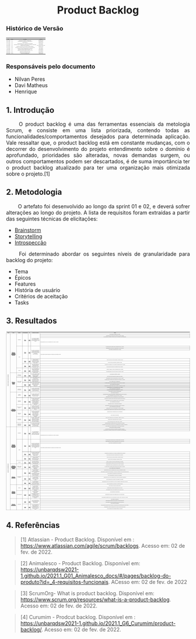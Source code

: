 # <center> Product Backlog

### Histórico de Versão

|    Data    | Versão |                             Descrição                              |        Autor(es)        |
| :--------: | :----: | :----------------------------------------------------------------: | :---------------------: |
| 30.01.2022 |  0.1   |               Criação do documento e versão inicial                |      Henrique Melo      |
| 30.01.2022 |  0.2   |             Continuação do doumento e Criação Épico-2              |      Davi Matheus       |
| 30.01.2022 |  0.2   |                          Criação Épico-3                           |     Natanael Filho      |
| 31.01.2022 |  0.3   |           Criação Épicos 4,5,6,7 e adição de coluna tema           |      Nilvan Peres       |
| 31.01.2022 |  0.4   | Adição dos tópicos introdução, metodologia, resultados e conclusão |      Nilvan Peres       |
| 03.02.2022 |  0.5   |                     Refatoração dos requisitos                     | Lucas Lima e Lucas Melo |
| 04.02.2022 | 0.5.1  |         Revisão e correção do documento, primeira entrega          |     Natanael Filho      |
| 04.02.2022 | 0.5.2  |    Correção PR, primeira entrega (correção de links quebrados)     |       Nilvan Peres      |
| 11.02.2022 |  0.6   |           Adição da coluna rastreabilidade em resutados            |      Caio Martins       |
| 19.02.2022 |  0.7   |           Adição da coluna de Tasks dos epicos 1 e 2               |        Davi Matheus     |
| 20.02.2022 |  0.7.1 |           Adição da coluna de Tasks dos epicos 3, 4 e 5            |        Davi Matheus     |
| 20.02.2022 |  0.7.2 |           Revisão e conclusão das Tasks                            |        Davi Matheus     |
| 20.02.2022 |  0.7.2.1 |           Revisão do documento para PR                           |        Natanael Filho   |
| 20.02.2022 |  0.7.2.2 |           Correção navegabilidade                                |        Nilvan Peres     |

### Responsáveis pelo documento

-   Nilvan Peres
-   Davi Matheus
-   Henrique

## 1. Introdução

<p align="justify">&emsp;&emsp;
    O product backlog é uma das ferramentas essenciais da metologia Scrum, e consiste em uma lista priorizada, contendo todas as funcionalidades/comportamentos desejados para determinada aplicação. Vale ressaltar que, o product backlog está em constante mudanças, com o decorrer do desenvolvimento do projeto entendimento sobre o domínio é aprofundado, prioridades são alteradas, novas demandas surgem, ou outros comportamentos podem ser descartados, é de suma importância ter o product backlog atualizado para ter uma organização mais otimizada sobre o projeto.[1]
</p>

## 2. Metodologia

<p align="justify">&emsp;&emsp;
    O artefato foi desenvolvido ao longo da sprint 01 e 02, e deverá sofrer alterações ao longo do projeto. A lista de requisitos foram extraídas a partir das seguintes técnicas de elicitações:
    <ul>
        <li><a href="../../tecnicas_elicitacao/Brainstorm/">Brainstorm</a></li>
        <li><a href="../../tecnicas_elicitacao/StoryTelling/">Storytelling</a></li>
        <li><a href="../../tecnicas_elicitacao/Introspeccao/">Introspecção</a></li>
    </ul>
</p>

<p align="justify">&emsp;&emsp;
    Foi determinado abordar os seguintes níveis de granularidade para backlog do projeto:
    <ul>
        <li>Tema</li>
        <li>Épicos</li>
        <li>Features</li>
        <li>História de usuário</li>
        <li>Critérios de aceitação</li>
        <li>Tasks</li>
    </ul>
</p>

## 3. Resultados

<style>
    table {
        font-family: Roboto;
        font-size : 2px;
    }
</style>

<table sytle="width: 933px; font-family: Roboto; font-size :2px">
    <thead > 
        <tr>
            <th style="text-align:center">Tema</th>
            <th style="text-align:center">Épico</th>
            <th style="text-align:center">Feature</th>
            <th style="text-align:center">Rastreabilidade</th>
            <th style="text-align:center">US</th>
            <th style="text-align:center">História de Usuário</th>
            <th style="text-align:center">Tasks</th>
        </tr>
    </thead>
    <tbody >
        <tr>
            <td style="vertical-align: middle;text-align:center;border: 0.5px solid rgba(0,0,0,0.2); writing-mode: vertical-lr; width: 10px"rowspan="55"><b>Lavagem de carro e outros serviços</b></td>
            <td style="vertical-align: middle;text-align:center;border: 0.5px solid rgba(0,0,0,0.2);" rowspan="14"><a href="../Epicos/EP01/" >Épico 01 - Cadastro e Autenticação de Cliente </a></td>
            <td style="vertical-align: middle;text-align:center;border: 0.5px solid rgba(0,0,0,0.2);" rowspan="4">Cadastro</td>
            <td style="vertical-align: middle;text-align:center;border: 0.5px solid rgba(0,0,0,0.2);"rowspan="4"><a href="../../tecnicas_elicitacao/Brainstorm/" >BS01</a></td>
            <td style="vertical-align: middle;text-align:center;border: 0.5px solid rgba(0,0,0,0.2);"rowspan="4"><a href="../User-Stories/US01/" >US01</a></td>
            <td style="vertical-align: middle;text-align:center;border: 0.5px solid rgba(0,0,0,0.2);"rowspan="4">Eu, como novo usuário do sistema, desejo realizar cadastro no site do lava-jato para ter uma conta.</td>
              <td style="vertical-align: middle;text-align:center;border: 0.5px solid rgba(0,0,0,0.2);">Criar model de usuário do cliente.</td>
              </tr>
        <tr>
             <td style="vertical-align: middle;text-align:center;border: 0.5px solid rgba(0,0,0,0.2);">Providenciando endpoint para registro de novos cliente</td>
              </tr>
        <tr>
            <td style="vertical-align: middle;text-align:center;border: 0.5px solid rgba(0,0,0,0.2);">Criar página de cadastro de acordo com o prototipo de alta fidelidade.</td>
            </tr>
        <tr style="height: 23px;">
            <td style="width: 475px; height: 23px;">Implementar serviço de requisição POST para o cliente.</td>
        </tr>
        <tr>
            <td style="vertical-align: middle;text-align:center;border: 0.5px solid rgba(0,0,0,0.2);" rowspan="8">Login</td>
            <td style="vertical-align: middle;text-align:center;border: 0.5px solid rgba(0,0,0,0.2);"rowspan="4"><a href="../../tecnicas_elicitacao/Brainstorm/" >BS05</a></td>
            <td style="vertical-align: middle;text-align:center;border: 0.5px solid rgba(0,0,0,0.2);"rowspan="4"><a href="../User-Stories/US02/" >US02</a></td>
            <td style="vertical-align: middle;text-align:center;border: 0.5px solid rgba(0,0,0,0.2);"rowspan="4">Eu, como um usuário do sistema, desejo realizar o login na aplicação do lava-jato para ter acesso à todas as funcionalidades.</td>
              <td style="vertical-align: middle;text-align:center;border: 0.5px solid rgba(0,0,0,0.2);">Providenciando endpoint para a autenticação do cliente.</td>
              </tr>
        <tr>
             <td style="vertical-align: middle;text-align:center;border: 0.5px solid rgba(0,0,0,0.2);">Implementar da service de requisição POST para login.</td>
              </tr>
        <tr>
            <td style="vertical-align: middle;text-align:center;border: 0.5px solid rgba(0,0,0,0.2);">Criar token de autenticação do cliente </td>
            </tr>
        <tr style="height: 23px;">
            <td style="width: 475px; height: 23px;">Criar página de login seguindo os padrões do protótipo de alta.</td>
        </tr>
        <tr>
        <td style="vertical-align: middle;text-align:center;border: 0.5px solid rgba(0,0,0,0.2);"rowspan="2"><a href="../../tecnicas_elicitacao/Brainstorm/" >BS05</a></td>
            <td style="vertical-align: middle;text-align:center;border: 0.5px solid rgba(0,0,0,0.2);"rowspan="2"><a href="../User-Stories/US03/" >US03</a></td>
            <td style="vertical-align: middle;text-align:center;border: 0.5px solid rgba(0,0,0,0.2);"rowspan="2">Eu, como um usuário do sistema, desejo visualizar minha senha, para que eu consiga confirmar se digitação está correta.</td>
            <td style="vertical-align: middle;text-align:center;border: 0.5px solid rgba(0,0,0,0.2);">Inserir um serviço para vizualizar o input da senha </td>
        </tr>
        <tr>
            <td style="vertical-align: middle;text-align:center;border: 0.5px solid rgba(0,0,0,0.2);">Adicionar funcionalidade na pagina de login </td>
        </tr>
        <tr>
        <td style="vertical-align: middle;text-align:center;border: 0.5px solid rgba(0,0,0,0.2);"rowspan="2"><a href="../../tecnicas_elicitacao/Brainstorm/" >BS05</a></td>
            <td style="vertical-align: middle;text-align:center;border: 0.5px solid rgba(0,0,0,0.2);"rowspan="2"><a href="../User-Stories/US04/" >US04</a></td>
            <td style="vertical-align: middle;text-align:center;border: 0.5px solid rgba(0,0,0,0.2);"rowspan="2">Eu, como cliente do sistema, desejo logar automaticamente quando marcar a opção de lembrar o login.</td>
             <td style="vertical-align: middle;text-align:center;border: 0.5px solid rgba(0,0,0,0.2);">Armazenar de maneira local o token de autenticação do cliente</td>
             </tr>
        <tr>
        <td style="vertical-align: middle;text-align:center;border: 0.5px solid rgba(0,0,0,0.2);">Disponibilizar endpoint de autenticação de usuário. </td>
        </tr>
        <tr>
            <td style="vertical-align: middle;text-align:center;border: 0.5px solid rgba(0,0,0,0.2);" rowspan="2">Logout</td>
            <td style="vertical-align: middle;text-align:center;border: 0.5px solid rgba(0,0,0,0.2);"rowspan="2"><a href="../../tecnicas_elicitacao/Brainstorm/" >BS06</a></td>
            <td style="vertical-align: middle;text-align:center;border: 0.5px solid rgba(0,0,0,0.2);"rowspan="2"><a href="../User-Stories/US05/" >US05</a></td>
            <td style="vertical-align: middle;text-align:center;border: 0.5px solid rgba(0,0,0,0.2);"rowspan="2">Eu, como gerente do sistema, desejo fazer logout da aplicação, para que ninguém acesse minha conta na mesma sessão.</td>
            <td style="vertical-align: middle;text-align:center;border: 0.5px solid rgba(0,0,0,0.2);">Retirar e apagar o token de autenticação do cliente</td>
             </tr>
        <tr>
        <td style="vertical-align: middle;text-align:center;border: 0.5px solid rgba(0,0,0,0.2);">Implementação da service de sair da conta do cliente. </td>
        </tr>
        <tr>
            <td style="vertical-align: middle;text-align:center;border: 0.5px solid rgba(0,0,0,0.2);" rowspan="20"><a href="../Epicos/EP02/" >Épico 02 - Perfil do Usuário </a></td>
            <td style="vertical-align: middle;text-align:center;border: 0.5px solid rgba(0,0,0,0.2);"rowspan="2">Informação do Usuário</td>
            <td style="vertical-align: middle;text-align:center;border: 0.5px solid rgba(0,0,0,0.2);"rowspan="2"><a href="../../tecnicas_elicitacao/Brainstorm/" >BS03</a></td>
            <td style="vertical-align: middle;text-align:center;border: 0.5px solid rgba(0,0,0,0.2);"rowspan="2"><a href="../User-Stories/US06/">US06</a></td>
            <td style="vertical-align: middle;text-align:center;border: 0.5px solid rgba(0,0,0,0.2);"rowspan="2">Eu, como cliente, desejo ter uma página de perfil, para que consiga acessar as minhas informações.</td>    
        <td style="vertical-align: middle;text-align:center;border: 0.5px solid rgba(0,0,0,0.2);">Criar página de perfil do cliente.</td>
        </tr>
        </tr>
        <td style="vertical-align: middle;text-align:center;border: 0.5px solid rgba(0,0,0,0.2);">Criar página de atualização de dados do usuário. </td>
        <tr>
        </tr>
        <tr>
            <td style="vertical-align: middle;text-align:center;border: 0.5px solid rgba(0,0,0,0.2);" rowspan="9">Alterar dados de usuário</td>
            <td style="vertical-align: middle;text-align:center;border: 0.5px solid rgba(0,0,0,0.2);"rowspan="3"><a href="../../tecnicas_elicitacao/Brainstorm/" >BS10</a></td>
            <td style="vertical-align: middle;text-align:center;border: 0.5px solid rgba(0,0,0,0.2);"rowspan="3"><a href="../User-Stories/US07/"  >US07</a></td>
            <td style="vertical-align: middle;text-align:center;border: 0.5px solid rgba(0,0,0,0.2);"rowspan="3">Eu, como cliente, desejo editar minhas informações de perfil, para que eu possa atualizar meus dados quando necessário.
        </td>
        <td style="vertical-align: middle;text-align:center;border: 0.5px solid rgba(0,0,0,0.2);">Implementar serviço de requisição PUT para o cliente.</td>
        </tr>
        <tr>
        <td style="vertical-align: middle;text-align:center;border: 0.5px solid rgba(0,0,0,0.2);">Providenciando endpoint para atualização de dados do cliente.</td>
        </tr>
        <tr>
        <td style="vertical-align: middle;text-align:center;border: 0.5px solid rgba(0,0,0,0.2);">Criar confirmação de atualização . </td>
        </tr>
        <tr>
        </tr>
            <td style="vertical-align: middle;text-align:center;border: 0.5px solid rgba(0,0,0,0.2);"rowspan="5"><a href="../../tecnicas_elicitacao/Brainstorm/" >BS04</a></td>
            <td style="vertical-align: middle;text-align:center;border: 0.5px solid rgba(0,0,0,0.2);"rowspan="5"><a href="../User-Stories/US08/"  >US08</a></td>
            <td style="vertical-align: middle;text-align:center;border: 0.5px solid rgba(0,0,0,0.2);"rowspan="5">Eu, como cliente, desejo deletar minha conta, para que todos meus registros sejam apagados.</td>
        <td style="vertical-align: middle;text-align:center;border: 0.5px solid rgba(0,0,0,0.2);">Providenciando service de requisição DELETE para os clientes.</td>
        <tr>
        </tr>
        <td style="vertical-align: middle;text-align:center;border: 0.5px solid rgba(0,0,0,0.2);">Criar confirmação de deleção . </td>
        <tr>
        </tr>
        <td style="vertical-align: middle;text-align:center;border: 0.5px solid rgba(0,0,0,0.2);">Implementar endpoint para excluir o perfil e os dados do cliente.</td>
        <tr>
        </tr>
        </tr>
           <td style="vertical-align: middle;text-align:center;border: 0.5px solid rgba(0,0,0,0.2);"rowspan="7">Forma de Pagamento</td>
           <td style="vertical-align: middle;text-align:center;border: 0.5px solid rgba(0,0,0,0.2);"rowspan="7"><a href="../../tecnicas_elicitacao/Brainstorm/" >BS11</a></td>
            <td style="vertical-align: middle;text-align:center;border: 0.5px solid rgba(0,0,0,0.2);"rowspan="7"><a href="../User-Stories/US09/">US09</a></td>
            <td style="vertical-align: middle;text-align:center;border: 0.5px solid rgba(0,0,0,0.2);"rowspan="7">Eu, como cliente, desejo escolher minha forma de pagamento, para que eu possa pagar da maneira que eu preferir.</td>
            <td style="vertical-align: middle;text-align:center;border: 0.5px solid rgba(0,0,0,0.2);">Providenciando API de pagamento para o cliente</td> 
        <tr>
        </tr>
            <td style="vertical-align: middle;text-align:center;border: 0.5px solid rgba(0,0,0,0.2);">Criar confirmação de pagamento.</td>
        <tr>
        </tr>
        <td style="vertical-align: middle;text-align:center;border: 0.5px solid rgba(0,0,0,0.2);">Implementar endpoint para pagamento do cliente.</td>
        <tr>
        </tr>
        <td style="vertical-align: middle;text-align:center;border: 0.5px solid rgba(0,0,0,0.2);">Criar pagina de escolha de pagamento.</td>
        </tr>
        <tr>
            <td style="vertical-align: middle;text-align:center;border: 0.5px solid rgba(0,0,0,0.2);" rowspan="21"><a href="../Epicos/EP03/" >Épico 03 - Gerenciamento de serviços </a></td>
            <td style="vertical-align: middle;text-align:center;border: 0.5px solid rgba(0,0,0,0.2);"rowspan="4">Agendar serviços</td>
            <td style="vertical-align: middle;text-align:center;border: 0.5px solid rgba(0,0,0,0.2);"rowspan="4"><a href="../../tecnicas_elicitacao/Brainstorm/" >BS07</a></td>
            <td style="vertical-align: middle;text-align:center;border: 0.5px solid rgba(0,0,0,0.2);"rowspan="4"><a href="../User-Stories/US10/">US10</a></td>
            <td style="vertical-align: middle;text-align:center;border: 0.5px solid rgba(0,0,0,0.2);"rowspan="4"> Eu, como cliente, desejo agendar um serviço, para que eu possa ter meu carro lavado.</td>   
        <td style="vertical-align: middle;text-align:center;border: 0.5px solid rgba(0,0,0,0.2);">Criar model de serviços.</td>
        </tr>
        <tr>
        <td style="vertical-align: middle;text-align:center;border: 0.5px solid rgba(0,0,0,0.2);">Providenciando endpoint para registro e agendamento de novos serviços</td>
        </tr>
        <tr>
        <td style="vertical-align: middle;text-align:center;border: 0.5px solid rgba(0,0,0,0.2);">Criar visualização de serviços para o cliente.</td>
        </tr>
        <tr>
        <td style="vertical-align: middle;text-align:center;border: 0.5px solid rgba(0,0,0,0.2);">Implementar service de requisição POST para lavagem.</td>
        </tr>
        </tr>
        <tr>
        </tr>
        <tr>
            <td style="vertical-align: middle;text-align:center;border: 0.5px solid rgba(0,0,0,0.2);" rowspan="4">Cancelar serviços</td>
            <td style="vertical-align: middle;text-align:center;border: 0.5px solid rgba(0,0,0,0.2);"rowspan="4"><a href="../../tecnicas_elicitacao/Brainstorm/" >BS08</a></td>
            <td style="vertical-align: middle;text-align:center;border: 0.5px solid rgba(0,0,0,0.2);"rowspan="4"><a href="../User-Stories/US11/"  >US11</a></td>
            <td style="vertical-align: middle;text-align:center;border: 0.5px solid rgba(0,0,0,0.2);"rowspan="4"> Eu, como cliente, desejo cancelar um serviço, para que eu possa desmarcar a ação caso eu esteja ocupado ou simplesmente não posso comparecer a data anteriormente agendada.
        </td>
        <td style="vertical-align: middle;text-align:center;border: 0.5px solid rgba(0,0,0,0.2);">Implementar endpoint para deleção(cancelamento) da lavagem.</td>
        </tr>
        </tr>
        <td style="vertical-align: middle;text-align:center;border: 0.5px solid rgba(0,0,0,0.2);">Implementar service de requisição DELETE para lavagem.</td>
        </tr>
        </tr>
        <td style="vertical-align: middle;text-align:center;border: 0.5px solid rgba(0,0,0,0.2);">Criar confirmação de deleção.</td>
        </tr>
        </tr>
        <td style="vertical-align: middle;text-align:center;border: 0.5px solid rgba(0,0,0,0.2);">Adicionar pop up e o icone para a deleção.</td>
        </tr>
           <td style="vertical-align: middle;text-align:center;border: 0.5px solid rgba(0,0,0,0.2);"rowspan="4">Remarcar um serviço</td>
           <td style="vertical-align: middle;text-align:center;border: 0.5px solid rgba(0,0,0,0.2);"rowspan="4"><a href="../../tecnicas_elicitacao/Brainstorm/" >BS09</a></td>
            <td style="vertical-align: middle;text-align:center;border: 0.5px solid rgba(0,0,0,0.2);"rowspan="4"><a href="../User-Stories/US12/">US12</a></td>
            <td style="vertical-align: middle;text-align:center;border: 0.5px solid rgba(0,0,0,0.2);"rowspan="4">Eu, como cliente, desejo remarcar um serviço, para que eu possa obter a lavagem em uma data mais adequada a minha agenda.</td> 
            <td style="vertical-align: middle;text-align:center;border: 0.5px solid rgba(0,0,0,0.2);">Implementar endpoint para alterar(remarcarção) a lavagem.</td>
        </tr>
        </tr>
        <td style="vertical-align: middle;text-align:center;border: 0.5px solid rgba(0,0,0,0.2);">Criar confirmação de remarcação</td>
        </tr>
        </tr>
        <td style="vertical-align: middle;text-align:center;border: 0.5px solid rgba(0,0,0,0.2);">Implementar service de requisição PUT para lavagem</td>
        </tr>
        </tr>
        <td style="vertical-align: middle;text-align:center;border: 0.5px solid rgba(0,0,0,0.2);">Providenciando endpoint para atualização de dados da lavagem.</td>
        </tr>
        </tr>
           <td style="vertical-align: middle;text-align:center;border: 0.5px solid rgba(0,0,0,0.2);"rowspan="2" >Avaliar um  serviço</td>
           <td style="vertical-align: middle;text-align:center;border: 0.5px solid rgba(0,0,0,0.2);"rowspan="2"><a href="../../tecnicas_elicitacao/Brainstorm/" >BS12</a></td>
            <td style="vertical-align: middle;text-align:center;border: 0.5px solid rgba(0,0,0,0.2);"rowspan="2"><a href="../User-Stories/US13/">US13</a></td>
            <td style="vertical-align: middle;text-align:center;border: 0.5px solid rgba(0,0,0,0.2);"rowspan="2">Eu, como cliente, desejo  fazer um comentário sobre determinado serviço para que eu possa deixar um feedback construtivo sobre a lavagem realizada.</td> 
            <td style="vertical-align: middle;text-align:center;border: 0.5px solid rgba(0,0,0,0.2);">Implementação da autenticação dos feedbacks.</td>   
        </tr>
        </tr>
        <td style="vertical-align: middle;text-align:center;border: 0.5px solid rgba(0,0,0,0.2);">Criar pagina de avaliação.</td>   
        </tr>
         </tr>
           <td style="vertical-align: middle;text-align:center;border: 0.5px solid rgba(0,0,0,0.2);"rowspan="3" >Verificação do serviço</td>
           <td style="vertical-align: middle;text-align:center;border: 0.5px solid rgba(0,0,0,0.2);"rowspan="3" ><a href="../../tecnicas_elicitacao/Brainstorm/" >BS13</a></td>
            <td style="vertical-align: middle;text-align:center;border: 0.5px solid rgba(0,0,0,0.2);"rowspan="3"><a href="../User-Stories/US14/">US14</a></td>
            <td style="vertical-align: middle;text-align:center;border: 0.5px solid rgba(0,0,0,0.2);"rowspan="3">Eu, como cliente, desejo verificar o status de um determinado serviço agendado/contratado para que eu possa ver de forma detalhada o percursso da lavagem.</td> 
            <td style="vertical-align: middle;text-align:center;border: 0.5px solid rgba(0,0,0,0.2);">Service de requisição PUT para mudar o status o serviço.</td>   
        </tr>
        </tr>  
            <td style="vertical-align: middle;text-align:center;border: 0.5px solid rgba(0,0,0,0.2);">Implementar rastreabilidade das lavagens.</td>   
        </tr>
        </tr>  
            <td style="vertical-align: middle;text-align:center;border: 0.5px solid rgba(0,0,0,0.2);">Criar visuabilização dos status para o cliente.</td>   
        </tr>
        </tr> 
        </tr>
            <td style="vertical-align: middle;text-align:center;border: 0.5px solid rgba(0,0,0,0.2);"rowspan="3">Indicação e sistema de fidelizacão</td>
            <td style="vertical-align: middle;text-align:center;border: 0.5px solid rgba(0,0,0,0.2);"rowspan="3"><a href="../../tecnicas_elicitacao/Introspeccao/" >ITP05</a></td>
            <td style="vertical-align: middle;text-align:center;border: 0.5px solid rgba(0,0,0,0.2);"rowspan="3"><a href="../User-Stories/US15/">US15</a></td>
            <td style="vertical-align: middle;text-align:center;border: 0.5px solid rgba(0,0,0,0.2);"rowspan="3">Eu, como cliente, desejo recomendar a aplicação para amigos, para que eu possa receber descontos e brindes.</td>
            <td style="vertical-align: middle;text-align:center;border: 0.5px solid rgba(0,0,0,0.2);">Implementação da autenticação dos convites e dos clientes.</td>   
        </tr>
        </tr> 
            <td style="vertical-align: middle;text-align:center;border: 0.5px solid rgba(0,0,0,0.2);">Aplicação dos descontos de acordo com a quantidade de clientes convidados.</td>   
        </tr>
        </tr> 
            <td style="vertical-align: middle;text-align:center;border: 0.5px solid rgba(0,0,0,0.2);">Criar sistema de compatilhamento e convite para clientes.</td> 
        </tr>
        </tr>   
        <tr>
            <td style="vertical-align: middle;text-align:center;border: 0.5px solid rgba(0,0,0,0.2); writing-mode: vertical-lr; width: 10px; height: 10px" rowspan=40><b>Gerenciamento do lava jato.</b></td>
            <td style="vertical-align: middle;text-align:center;border: 0.5px solid rgba(0,0,0,0.2);" rowspan="15"><a href="../Epicos/EP04/" >Épico 04 -  Cadastro e Autenticação de Gerente </a></td>
            <td style="vertical-align: middle;text-align:center;border: 0.5px solid rgba(0,0,0,0.2);"rowspan="4">Cadastro</td>
            <td style="vertical-align: middle;text-align:center;border: 0.5px solid rgba(0,0,0,0.2);"rowspan="4"><a href="../../tecnicas_elicitacao/Brainstorm/" >BS15</a></td>
            <td style="vertical-align: middle;text-align:center;border: 0.5px solid rgba(0,0,0,0.2);"rowspan="4"><a href="../User-Stories/US16/" >US16</a></td>
            <td style="vertical-align: middle;text-align:center;border: 0.5px solid rgba(0,0,0,0.2);"rowspan="4"> Eu, como gerente do lava-jato, desejo cadastrar uma conta no site do lava-jato para poder usar a aplicação.</td>
            <td style="vertical-align: middle;text-align:center;border: 0.5px solid rgba(0,0,0,0.2);">Criar model de usuário do gerente.</td>
              </tr>
        <tr>
             <td style="vertical-align: middle;text-align:center;border: 0.5px solid rgba(0,0,0,0.2);">Providenciando endpoint para registro do gerente ou admin</td>
              </tr>
        <tr>
            <td style="vertical-align: middle;text-align:center;border: 0.5px solid rgba(0,0,0,0.2);">Criar página de cadastro de acordo com o prototipo de alta fidelidade.</td>
            </tr>
        <tr style="height: 23px;">
            <td style="width: 475px; height: 23px;">Implementar serviço de requisição POST para o gerente.</td>
        </tr>
        </tr>
            <td style="vertical-align: middle;text-align:center;border: 0.5px solid rgba(0,0,0,0.2);" rowspan="9">Login</td>
            <td style="vertical-align: middle;text-align:center;border: 0.5px solid rgba(0,0,0,0.2);" rowspan="4"><a href="../../tecnicas_elicitacao/Brainstorm/" >BS18</a></td>
            <td style="vertical-align: middle;text-align:center;border: 0.5px solid rgba(0,0,0,0.2);" rowspan="4"><a href="../User-Stories/US17/" >US17</a></td>
            <td style="vertical-align: middle;text-align:center;border: 0.5px solid rgba(0,0,0,0.2);" rowspan="4"> Eu, como um gerente do sistema, desejo realizar o login na aplicação do lava-jato para ter acesso as funcionalidades que estão disponíveis para mim.</td>
                <td style="vertical-align: middle;text-align:center;border: 0.5px solid rgba(0,0,0,0.2);">Providenciando endpoint para a autenticação do gerente.</td>
              </tr>
        <tr>
             <td style="vertical-align: middle;text-align:center;border: 0.5px solid rgba(0,0,0,0.2);">Implementação  da service de requisição POST para login.</td>
              </tr>
        <tr>
            <td style="vertical-align: middle;text-align:center;border: 0.5px solid rgba(0,0,0,0.2);">Criar token de autenticação do gerente </td>
            </tr>
        <tr style="height: 23px;">
            <td style="width: 475px; height: 23px;">Criar página de login seguindo os padrões do protótipo de alta.</td>
        <tr>
        <tr>
            <td style="vertical-align: middle;text-align:center;border: 0.5px solid rgba(0,0,0,0.2);"rowspan="2"><a href="../../tecnicas_elicitacao/Brainstorm/" >BS18</a></td>
            <td style="vertical-align: middle;text-align:center;border: 0.5px solid rgba(0,0,0,0.2);"rowspan="2"><a href="../User-Stories/US18/" >US18</a></td>
            <td style="vertical-align: middle;text-align:center;border: 0.5px solid rgba(0,0,0,0.2);"rowspan="2">Eu, como um gerente do sistema, desejo login automático quando marco a opção de lembrar login.</td>
             <td style="vertical-align: middle;text-align:center;border: 0.5px solid rgba(0,0,0,0.2);">Armazenar de maneira local o token de autenticação do gerente</td>
             </tr>
        <tr>
        <td style="vertical-align: middle;text-align:center;border: 0.5px solid rgba(0,0,0,0.2);">Disponibilizar endpoint de autenticação do gerente. </td>
        </tr>
        </tr>
        <tr>
            <td style="vertical-align: middle;text-align:center;border: 0.5px solid rgba(0,0,0,0.2);"rowspan="2"><a href="../../tecnicas_elicitacao/Brainstorm/" >BS18</a></td>
            <td style="vertical-align: middle;text-align:center;border: 0.5px solid rgba(0,0,0,0.2);"rowspan="2"><a href="../User-Stories/US19/" >US19</a></td>
            <td style="vertical-align: middle;text-align:center;border: 0.5px solid rgba(0,0,0,0.2);"rowspan="2">Eu, como um gerente do sistema, desejo visualizar minha senha para saber se não há erros de digitação.</td>
        <td style="vertical-align: middle;text-align:center;border: 0.5px solid rgba(0,0,0,0.2);">Inserir um serviço para vizualizar o input da senha </td>
        </tr>
        <tr>
        <td style="vertical-align: middle;text-align:center;border: 0.5px solid rgba(0,0,0,0.2);">Adicionar funcionalidade na pagina de login </td>
        </tr>
        <tr>
            <td style="vertical-align: middle;text-align:center;border: 0.5px solid rgba(0,0,0,0.2);" rowspan="2">Logout</td>
            <td style="vertical-align: middle;text-align:center;border: 0.5px solid rgba(0,0,0,0.2);"rowspan="2"><a href="../../tecnicas_elicitacao/Brainstorm/" >BS19</a></td>
            <td style="vertical-align: middle;text-align:center;border: 0.5px solid rgba(0,0,0,0.2);"rowspan="2"><a href="../User-Stories/US20/" >US20</a></td>
            <td style="vertical-align: middle;text-align:center;border: 0.5px solid rgba(0,0,0,0.2);"rowspan="2">Eu, como cliente do sistema, desejo fazer logout, quando desejar sair da aplicação.</td>
        <td style="vertical-align: middle;text-align:center;border: 0.5px solid rgba(0,0,0,0.2);">Retirar e apagar o token de autenticação do gerente</td>
        </tr>
        <tr>
        <td style="vertical-align: middle;text-align:center;border: 0.5px solid rgba(0,0,0,0.2);">Implementação da service de sair da conta do gerente.</td>
        </tr>
        <tr>
            <td style="vertical-align: middle;text-align:center;border: 0.5px solid rgba(0,0,0,0.2);" rowspan="3"><a href="../Epicos/EP05/" >Épico 05 -  Gerenciamento de conta de Gerente </a></td>
            <td style="vertical-align: middle;text-align:center;border: 0.5px solid rgba(0,0,0,0.2);" rowspan="3">Editar conta de gerente</td>
            <td style="vertical-align: middle;text-align:center;border: 0.5px solid rgba(0,0,0,0.2);"rowspan="3"><a href="../../tecnicas_elicitacao/Brainstorm/" >BS16</a></td>
            <td style="vertical-align: middle;text-align:center;border: 0.5px solid rgba(0,0,0,0.2);"rowspan="3"><a href="../User-Stories/US21/" >US21</a></td>
            <td style="vertical-align: middle;text-align:center;border: 0.5px solid rgba(0,0,0,0.2);"rowspan="3">Eu, como gerente do lava-jato desejo modificar as minhas informações pessoais registradas na aplicação.</td>
            <td style="vertical-align: middle;text-align:center;border: 0.5px solid rgba(0,0,0,0.2);">Implementar serviço de requisição PUT para o gerente.</td>
        </tr>
        <tr>
        <td style="vertical-align: middle;text-align:center;border: 0.5px solid rgba(0,0,0,0.2);">Providenciando endpoint para atualização de dados do geente.</td>
        </tr>
        <tr>
        <td style="vertical-align: middle;text-align:center;border: 0.5px solid rgba(0,0,0,0.2);">Criar confirmação de atualização . </td>
        </tr>
        <tr>
            <td style="vertical-align: middle;text-align:center;border: 0.5px solid rgba(0,0,0,0.2);" rowspan="9"><a href="../Epicos/EP06/" >Épico 06 -  Dashboards</a></td>
            <td style="vertical-align: middle;text-align:center;border: 0.5px solid rgba(0,0,0,0.2);" rowspan="9">Visualização de dados</td>
            <td style="vertical-align: middle;text-align:center;border: 0.5px solid rgba(0,0,0,0.2);"rowspan="5"><a href="../../tecnicas_elicitacao/Brainstorm/" >BS20</a></td>
            <td style="vertical-align: middle;text-align:center;border: 0.5px solid rgba(0,0,0,0.2);"rowspan="5"><a href="../User-Stories/US23/" >US23</a></td>
            <td style="vertical-align: middle;text-align:center;border: 0.5px solid rgba(0,0,0,0.2);"rowspan="5">Eu, como gerente do lava-jato, desejo visualizar um dashboard com a quantidade de serviços contratados/cancelados, para ter mais controle sobre quantidade de serviços prestados</td>
        </tr>
        <td style="vertical-align: middle;text-align:center;border: 0.5px solid rgba(0,0,0,0.2);"> Implementar service de requisição GET para as lavagens em geral. </td>
        </tr>
        <tr>
        <td style="vertical-align: middle;text-align:center;border: 0.5px solid rgba(0,0,0,0.2);">Disponibilizar endpoint para recuperar os serviços prestados de um determinado mês. </td>
        </tr>
        <tr>
        <td style="vertical-align: middle;text-align:center;border: 0.5px solid rgba(0,0,0,0.2);">Criar pagina da visualização dos dashboards . </td>
        </tr>
        <tr>
        <td style="vertical-align: middle;text-align:center;border: 0.5px solid rgba(0,0,0,0.2);">Criar visualização do histórico de lavagem. </td>
        <tr>
            <td style="vertical-align: middle;text-align:center;border: 0.5px solid rgba(0,0,0,0.2);"rowspan="2"><a href="../../tecnicas_elicitacao/Brainstorm/" >BS22</a></td>
            <td style="vertical-align: middle;text-align:center;border: 0.5px solid rgba(0,0,0,0.2);"rowspan="2"><a href="../User-Stories/US24/" >US24</a></td>
            <td style="vertical-align: middle;text-align:center;border: 0.5px solid rgba(0,0,0,0.2);"rowspan="2"> Eu, como gerente do lava-jato desejo visualizar um gráfico com o lucro bruto líquido.</td>
        <td style="vertical-align: middle;text-align:center;border: 0.5px solid rgba(0,0,0,0.2);">Implementar service de requisição GET para uma lavagem especifica </td>
        </tr>
        <tr>
        <td style="vertical-align: middle;text-align:center;border: 0.5px solid rgba(0,0,0,0.2);">Criar visualização do histórico de apenas um gráfico.</td>
        </tr>
        <tr>
            <td style="vertical-align: middle;text-align:center;border: 0.5px solid rgba(0,0,0,0.2);"rowspan="2"><a href="../../tecnicas_elicitacao/Brainstorm/" >BS23</a></td>
            <td style="vertical-align: middle;text-align:center;border: 0.5px solid rgba(0,0,0,0.2);"rowspan="2"><a href="../User-Stories/US25/" >US25</a></td>
            <td style="vertical-align: middle;text-align:center;border: 0.5px solid rgba(0,0,0,0.2);"rowspan="2">Eu, como gerente do lava-jato, desejo visualizar um dashboard com o gasto mensal, para análise do negócio.</td>
        <td style="vertical-align: middle;text-align:center;border: 0.5px solid rgba(0,0,0,0.2);">Implementar service de requisição GET para as lavagens especifica de um mês</td>
        </tr>
        <tr>
        <td style="vertical-align: middle;text-align:center;border: 0.5px solid rgba(0,0,0,0.2);">Criar visualização do histórico do gráfico mensal.</td>
        </tr>
        <tr>
            <td style="vertical-align: middle;text-align:center;border: 0.5px solid rgba(0,0,0,0.2);" rowspan="6"><a href="../Epicos/EP07/" >Épico 07 -  Sistema de fidelização</a></td>
            <td style="vertical-align: middle;text-align:center;border: 0.5px solid rgba(0,0,0,0.2);" rowspan="3">Cupons</td>
            <td style="vertical-align: middle;text-align:center;border: 0.5px solid rgba(0,0,0,0.2);"rowspan="3"><a href="../../tecnicas_elicitacao/Introspeccao/" >ITP07</a></td>
            <td style="vertical-align: middle;text-align:center;border: 0.5px solid rgba(0,0,0,0.2);"rowspan="3"><a href="../User-Stories/US26/" >US26</a></td>
            <td style="vertical-align: middle;text-align:center;border: 0.5px solid rgba(0,0,0,0.2);"rowspan="3">Eu, como gerente do sistema, desejo cadastrar cupons de descontos, para os clientes conseguirem aplica-los no serviço desejado.</td>
        <td style="vertical-align: middle;text-align:center;border: 0.5px solid rgba(0,0,0,0.2);">Criar model de cupons de descontos.</td>
        </tr>
        <tr>
        <td style="vertical-align: middle;text-align:center;border: 0.5px solid rgba(0,0,0,0.2);">Disponibilizar endpoint para registro de cupons.</td>
        </tr>
        <tr>
        <td style="vertical-align: middle;text-align:center;border: 0.5px solid rgba(0,0,0,0.2);">Implementar service de requisição POST para cupons.</td>
        </tr>
        <tr>
            <td style="vertical-align: middle;text-align:center;border: 0.5px solid rgba(0,0,0,0.2);" rowspan="3">Recompensas</td>
            <td style="vertical-align: middle;text-align:center;border: 0.5px solid rgba(0,0,0,0.2);"rowspan="3"><a href="../../tecnicas_elicitacao/Introspeccao/" >ITP08</a></td>
            <td style="vertical-align: middle;text-align:center;border: 0.5px solid rgba(0,0,0,0.2);"rowspan="3"><a href="../User-Stories/US27/" >US27</a></td>
            <td style="vertical-align: middle;text-align:center;border: 0.5px solid rgba(0,0,0,0.2);"rowspan="3">Eu, como gerente do sistema, desejo determinar recompensas a partir da quantidade de serviços contratados pelo mesmo cliente, para que os clientes ganhem brindes ou serviços gratuitos.</td>
        <td style="vertical-align: middle;text-align:center;border: 0.5px solid rgba(0,0,0,0.2);">Criar model de recompensas.</td>
        </tr>
        <tr>
        <td style="vertical-align: middle;text-align:center;border: 0.5px solid rgba(0,0,0,0.2);">Disponibilizar endpoint para deteminação de recompensas.</td>
        </tr>
        <tr>
        <td style="vertical-align: middle;text-align:center;border: 0.5px solid rgba(0,0,0,0.2);">Implementar autenticação das recompensas de acordo com os dados do cliente.</td>
        </tr>
        <tr>
            <td style="vertical-align: middle;text-align:center;border: 0.5px solid rgba(0,0,0,0.2);" rowspan="7"><a href="../Epicos/EP08/" >Épico 08 -  Fluxo de caixa</a></td>
            <td style="vertical-align: middle;text-align:center;border: 0.5px solid rgba(0,0,0,0.2);" rowspan="7">Despesas</td>
            <td style="vertical-align: middle;text-align:center;border: 0.5px solid rgba(0,0,0,0.2);"rowspan="4"><a href="../../tecnicas_elicitacao/StoryTelling/" >ST02</a></td>
            <td style="vertical-align: middle;text-align:center;border: 0.5px solid rgba(0,0,0,0.2);"rowspan="4"><a href="../User-Stories/US28/" >US28</a></td>
            <td style="vertical-align: middle;text-align:center;border: 0.5px solid rgba(0,0,0,0.2);"rowspan="4">Eu, como gerente do sistema desejo registrar despesas fixas e variáveis(mês).</td>
        <td style="vertical-align: middle;text-align:center;border: 0.5px solid rgba(0,0,0,0.2);">Criar model de depesas.</td>
        </tr>
        <tr>
        <td style="vertical-align: middle;text-align:center;border: 0.5px solid rgba(0,0,0,0.2);">Disponibilizar endpoint para registro de novas despesas.</td>
        </tr>
        <tr>
        <td style="vertical-align: middle;text-align:center;border: 0.5px solid rgba(0,0,0,0.2);">Implementar service de requisição POST para despesas.</td>
        </tr>
        <tr>
        <td style="vertical-align: middle;text-align:center;border: 0.5px solid rgba(0,0,0,0.2);">Criar pagina de despesas.</td>
        </tr>
        <tr>
            <td style="vertical-align: middle;text-align:center;border: 0.5px solid rgba(0,0,0,0.2);"rowspan="3"><a href="../../tecnicas_elicitacao/StoryTelling/" >ST02</a></td>
            <td style="vertical-align: middle;text-align:center;border: 0.5px solid rgba(0,0,0,0.2);"rowspan="3"><a href="../User-Stories/US29/" >US29</a></td>
            <td style="vertical-align: middle;text-align:center;border: 0.5px solid rgba(0,0,0,0.2);"rowspan="3">Eu, como gerente do sistema desejo listar despesas fixas e variáveis(mês), para ter controle sobre lucro líquido e o fluxo de caixa.</td>
        <td style="vertical-align: middle;text-align:center;border: 0.5px solid rgba(0,0,0,0.2);">Disponibilizar endpoint para recuperar as despesas de um determinado mês ou fixas.</td>
        </tr>
        <tr>
        <td style="vertical-align: middle;text-align:center;border: 0.5px solid rgba(0,0,0,0.2);">Implementar service de requisição GET para as depesas em geral.</td>
        </tr>
        <tr>
        <td style="vertical-align: middle;text-align:center;border: 0.5px solid rgba(0,0,0,0.2);">Criar visualização de despesas fixas e variáveis.</td>
        </tr>
    </tbody>
</table>

## 4. Referências

> [1] Atlassian - Product Backlog. Disponível em : <https://www.atlassian.com/agile/scrum/backlogs>. Acesso em: 02 de fev. de 2022.

> [2] Animalesco - Product Backlog. Disponível em: <https://unbarqdsw2021-1.github.io/2021.1_G01_Animalesco_docs/#/pages/backlog-do-produto?id=_4-requisitos-funcionais>. ACesso em: 02 de fev. de 2022

> [3] ScrumOrg- What is product backlog. Disponível em: <https://www.scrum.org/resources/what-is-a-product-backlog>. Acesso em: 02 de fev. de 2022.

> [4] Curumim - Prodcut backlog. Disponível em : <https://unbarqdsw2021-1.github.io/2021.1_G6_Curumim/product-backlog/>. Acesso em: 02 de fev. de 2022.
